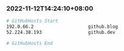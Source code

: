 
###  2022-11-12T14:24:10+08:00
```bash
# GitHubHosts Start
192.0.66.2                    github.blog
52.224.38.193                 github.dev

# GitHubHosts End

```


